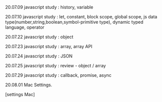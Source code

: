 20.07.09 javascript study
: history, variable

20.07.10 javascript study
: let, constant, block scope, global scope, js data type(number,string,boolean,symbol-primitive type), dynamic typed language, operator

20.07.22 javascript study
: object

20.07.23 javascript study
: array, array API

20.07.24 javascript study
: JSON

20.07.25 javascript study
: review - object / array

20.07.29 javascript study
: callback, promise, async

20.08.01 Mac Settings.

[settings Mac]

